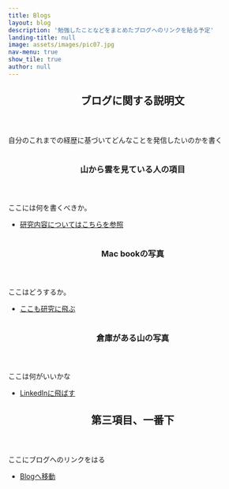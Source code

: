 ```yaml
---
title: Blogs
layout: blog
description: '勉強したことなどをまとめたブログへのリンクを貼る予定'
landing-title: null
image: assets/images/pic07.jpg
nav-menu: true
show_tile: true
author: null
---
```


<!-- Main -->
<div id="main">

<!-- One -->
<section id="one">
	<div class="inner">
		<header class="major">
			<h2>ブログに関する説明文</h2>
		</header>
		<p>自分のこれまでの経歴に基づいてどんなことを発信したいのかを書く</p>
	</div>
</section>

<!-- Two -->
<section id="two" class="spotlights">
	<section>
		<a href="blog.html" class="image">
			<img src="{% link assets/images/pic08.jpg %}" alt="" data-position="center center" />
		</a>
		<div class="content">
			<div class="inner">
				<header class="major">
					<h3>山から雲を見ている人の項目</h3>
				</header>
				<p>ここには何を書くべきか。</p>
				<ul class="actions">
					<li><a href="blog.html" class="button">研究内容についてはこちらを参照</a></li>
				</ul>
			</div>
		</div>
	</section>
	<section>
		<a href="blog.html" class="image">
			<img src="{% link assets/images/pic09.jpg %}" alt="" data-position="top center" />
		</a>
		<div class="content">
			<div class="inner">
				<header class="major">
					<h3>Mac bookの写真</h3>
				</header>
				<p>ここはどうするか。</p>
				<ul class="actions">
					<li><a href="blog.html" class="button">ここも研究に飛ぶ</a></li>
				</ul>
			</div>
		</div>
	</section>
	<section>
		<a href="blog.html" class="image">
			<img src="{% link assets/images/pic10.jpg %}" alt="" data-position="25% 25%" />
		</a>
		<div class="content">
			<div class="inner">
				<header class="major">
					<h3>倉庫がある山の写真</h3>
				</header>
				<p>ここは何がいいかな</p>
				<ul class="actions">
					<li><a href="https://www.linkedin.com/in/shohei-takaoka-8727ab120/" class="button"> LinkedInに飛ばす</a></li>
				</ul>
			</div>
		</div>
	</section>
</section>

<!-- Three -->
<section id="three">
	<div class="inner">
		<header class="major">
			<h2>第三項目、一番下</h2>
		</header>
		<p>ここにブログへのリンクをはる</p>
		<ul class="actions">
			<li><a href="https://stakaoka0.github.io/myblog/" class="button next">Blogへ移動</a></li>
		</ul>
	</div>
</section>

</div>
